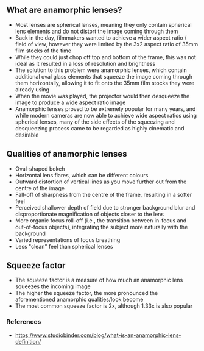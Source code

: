 ## What are anamorphic lenses?

- Most lenses are spherical lenses, meaning they only contain spherical lens elements and do not distort the image coming through them
- Back in the day, filmmakers wanted to achieve a wider aspect ratio / field of view, however they were limited by the 3x2 aspect ratio of 35mm film stocks of the time
- While they could just chop off top and bottom of the frame, this was not ideal as it resulted in a loss of resolution and brightness
- The solution to this problem were anamorphic lenses, which contain additional oval glass elements that squeeze the image coming through them horizontally, allowing it to fit onto the 35mm film stocks they were already using
- When the movie was played, the projector would then desqueeze the image to produce a wide aspect ratio image
- Anamorphic lenses proved to be extremely popular for many years, and while modern cameras are now able to achieve wide aspect ratios using spherical lenses, many of the side effects of the squeezing and desqueezing process came to be regarded as highly cinematic and desirable

## Qualities of anamorphic lenses

- Oval-shaped bokeh
- Horizontal lens flares, which can be different colours
- Outward distortion of vertical lines as you move further out from the centre of the image
- Fall-off of sharpness from the centre of the frame, resulting in a softer feel
- Perceived shallower depth of field due to stronger background blur and disproportionate magnification of objects closer to the lens
- More organic focus roll-off (i.e., the transition between in-focus and out-of-focus objects), integrating the subject more naturally with the background
- Varied representations of focus breathing
- Less "clean" feel than spherical lenses

## Squeeze factor

- The squeeze factor is a measure of how much an anamorphic lens squeezes the incoming image
- The higher the squeeze factor, the more pronounced the aforementioned anamorphic qualities/look become
- The most common squeeze factor is 2x, although 1.33x is also popular


### References

- https://www.studiobinder.com/blog/what-is-an-anamorphic-lens-definition/